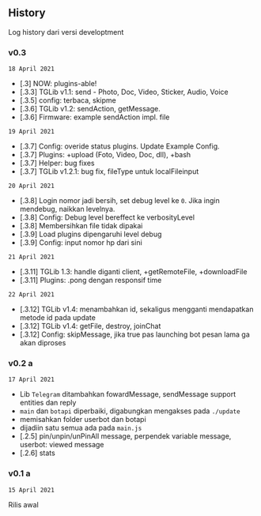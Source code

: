 ## History

Log history dari versi developtment

### v0.3

`18 April 2021`

+ [.3] NOW: plugins-able!
+ [.3.3] TGLib v1.1: send - Photo, Doc, Video, Sticker, Audio, Voice
+ [.3.5] config: terbaca, skipme
+ [.3.6] TGLib v1.2: sendAction, getMessage.
+ [.3.6] Firmware: example sendAction impl. file

`19 April 2021`

+ [.3.7] Config: overide status plugins. Update Example Config.
+ [.3.7] Plugins: +upload (Foto, Video, Doc, dll), +bash
+ [.3.7] Helper: bug fixes
+ [.3.7] TGLib v1.2.1: bug fix, fileType untuk localFileinput

`20 April 2021`

+ [.3.8] Login nomor jadi bersih, set debug level ke `0`. Jika ingin mendebug, naikkan levelnya.
+ [.3.8] Config: Debug level bereffect ke verbosityLevel
+ [.3.8] Membersihkan file tidak dipakai
+ [.3.9] Load plugins dipengaruhi level debug
+ [.3.9] Config: input nomor hp dari sini

`21 April 2021`

+ [.3.11] TGLib 1.3: handle diganti client, +getRemoteFile, +downloadFile
+ [.3.11] Plugins: .pong dengan responsif time

`22 April 2021`
+ [.3.12] TGLib v1.4: menambahkan id, sekaligus mengganti mendapatkan metode id pada update
+ [.3.12] TGLib v1.4: getFile, destroy, joinChat
+ [.3.12] Config: skipMessage, jika true pas launching bot pesan lama ga akan diproses

### v0.2 a

`17 April 2021`

+ Lib `Telegram` ditambahkan fowardMessage, sendMessage support entities dan reply
+ `main` dan `botapi` diperbaiki, digabungkan mengakses pada `./update`
+ memisahkan folder userbot dan botapi
+ dijadiin satu semua ada pada `main.js`
+ [.2.5] pin/unpin/unPinAll message, perpendek variable message, userbot: viewed message
+ [.2.6] stats

### v0.1 a

`15 April 2021`

Rilis awal